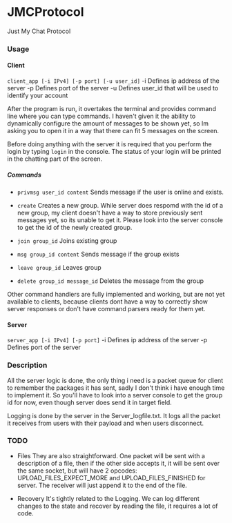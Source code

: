 # JMCProtocol
Just My Chat Protocol

### Usage
#### Client
`client_app [-i IPv4] [-p port] [-u user_id]`
  -i Defines ip address of the server
  -p Defines port of the server
  -u Defines user_id that will be used to identify your account


After the program is run, it overtakes the terminal and provides command line where you can type commands.
I haven't given it the ability to dynamically configure the amount of messages to be shown yet, so Im asking you to open it in a way that there can fit 5 messages on the screen. 

Before doing anything with the server it is required that you perform the login by typing `login` in the console. The status of your login will be printed in the chatting part of the screen.

##### Commands
- `privmsg user_id content`
Sends message if the user is online and exists.

- `create`
Creates a new group. While server does respomd with the id of a new group, my client doesn't have a way to store previously sent messages yet, so its unable to get it. Please look into the server console to get the id of the newly created group.

- `join group_id`
Joins existing group

- `msg group_id content`
Sends message if the group exists

- `leave group_id`
Leaves group

- `delete group_id message_id`
Deletes the message from the group

Other command handlers are fully implemented and working, but are not yet available to clients, because clients dont have a way to correctly show server responses or don't have command parsers ready for them yet.


#### Server
`server_app [-i IPv4] [-p port]`
  -i Defines ip address of the server
  -p Defines port of the server


### Description
All the server logic is done, the only thing i need is a packet queue for client to remember the packages it has sent, sadly I don't think i have enough time to implement it. So you'll have to look into a server console to get the group id for now, even though server does send it in target field.

Logging is done by the server in the Server_logfile.txt. It logs all the packet it receives from users with their payload and when users disconnect.

### TODO
- Files
They are also straightforward. One packet will be sent with a description of a file, then if the other side accepts it, it will be sent over the same socket, but will have 2 opcodes: UPLOAD_FILES_EXPECT_MORE and UPLOAD_FILES_FINISHED for server. The receiver will just append it to the end of the file.

- Recovery
It's tightly related to the Logging. We can log different changes to the state and recover by reading the file, it requires a lot of code.
